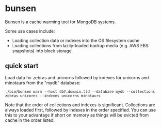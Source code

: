 bunsen
======

Bunsen is a cache warming tool for MongoDB systems.

Some use cases include:

* Loading collection data or indexes into the OS filesystem cache
* Loading collections from lazily-loaded backup media (e.g. AWS EBS snapshots) into block storage

## quick start
Load data for zebras and unicorns followed by indexes for unicorns and minotaurs from the "mydb" database:

    ./bin/bunsen warm --host db7.domain.tld --database mydb --collections zebras unicorns --indexes unicorns minotaurs

Note that the order of collections and indexes is significant.
Collections are always loaded first, followed by indexes in the order specified.
You can use this to your advantage if short on memory as things will be evicted from cache in the order listed.

